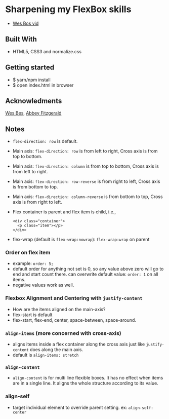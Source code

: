 # Sharpening my FlexBox skills
- [Wes Bos vid](https://flexbox.io/)

## Built With
- HTML5, CSS3 and normalize.css

## Getting started
- $ yarn/npm install
- $ open index.html in browser

## Acknowledments
[Wes Bes](http://wesbos.com/), [Abbey Fitzgerald](https://github.com/abbeyjfitzgerald)

## Notes
  - `flex-direction: row` is default.
  - Main axis: `flex-direction: row` is from left to right, Cross axis is from top to bottom.
  - Main axis: `flex-direction: column` is from top to bottom, Cross axis is from left to right.
  - Main axis: `flex-direction: row-reverse` is from right to left, Cross axis is from bottom to top.
  - Main axis: `flex-direction: column-reverse` is from bottom to top, Cross axis is from right to left.

  - Flex container is parent and flex item is child, i.e.,
    ```
    <div class="container">
      <p class="item"></p>
    </div>
    ```
  - flex-wrap (default is `flex-wrap:nowrap`): `flex-wrap:wrap` on parent 

### Order on flex item
  - example: `order: 5;`
  - default order for anything not set is 0,  so any value above zero will go to end and start count there. 
  can overwrite default value: `order: 1` on all items.
  - negative values work as well.

### Flexbox Alignment and Centering with `justify-content`
  - How are the items aligned on the main-axis?
  - flex-start is default
  - flex-start, flex-end, center, space-between, space-around.

### `align-items` (more concerned with cross-axis)
  - aligns items inside a flex container along the cross axis just like `justify-content` does along the main axis. 
  - default is `align-items: stretch`

### `align-content`
  - `align-content` is for multi line flexible boxes. It has no effect when items are in a single line. It aligns the whole structure according to its value.

### align-self
  - target individual element to override parent setting. ex: `align-self: center`



 
